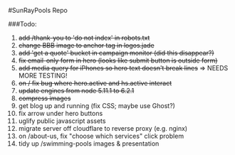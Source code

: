 #SunRayPools Repo

###Todo:

1. ~~add /thank-you to 'do not index' in robots.txt~~
2. ~~change BBB image to anchor tag in logos.jade~~
3. ~~add 'get a quote' bucket in campaign monitor (did this disappear?)~~
4. ~~fix email-only form in hero (looks like submit button is outside form)~~
5. ~~add media query for iPhones so hero text doesn't break lines~~ => NEEDS MORE TESTING!
6. ~~on / fix bug where hero.active and hs.active interact~~
7. ~~update engines from node 5.11.1 to 6.2.1~~
8. ~~compress images~~
9. get blog up and running (fix CSS; maybe use Ghost?)
10. fix arrow under hero buttons
11. uglify public javascript assets
12. migrate server off cloudflare to reverse proxy (e.g. nginx)
13. on /about-us, fix "choose which services" click problem
14. tidy up /swimming-pools images & presentation